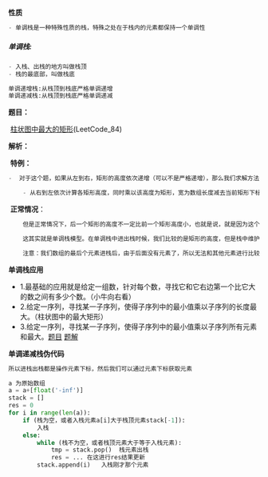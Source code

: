 **性质**

```python
- 单调栈是一种特殊性质的栈，特殊之处在于栈内的元素都保持一个单调性
```

##### 单调栈:

```python
- 入栈、出栈的地方叫做栈顶
- 栈的最底部，叫做栈底

单调递增栈:从栈顶到栈底严格单调递增
单调递减栈:从栈顶到栈底严格单调递减
```

**题目：**

​	[柱状图中最大的矩形](https://leetcode-cn.com/problems/largest-rectangle-in-histogram/)(LeetCode_84)

**解析：**

​	**特例：**

```python
-  对于这个题，如果从左到右，矩形的高度依次递增（可以不是严格递增），那么我们求解方法为：

	- 从右到左依次计算各矩形高度，同时乘以该高度为矩形，宽为数组长度减去当前矩形下标（数组下标从0开始计算），最后比较谁大就行了

```



​	**正常情况**：

```python
	但是正常情况下，后一个矩形的高度不一定比前一个矩形高度小，也就是说，就是因为这个矮高度矩形的加入，限制了我们之前矩形的高度。那么之前矩形的高度对于以后的统计就没什么用了，这个时候，我们把矮矩形添加进来之前，先计算高矩形的答案，然后删除高矩形。

	这其实就是单调栈模型。在单调栈中进出栈时候，我们比较的是矩形的高度，但是栈中维护的是每个矩形的下标，这样我们就可以在弹出栈时候，统计出宽度，同时知道矩形的高度。我们就可以计算出各个矩形的高度了。由于我们所有操作都是在进栈出栈间完成，所以时间复杂度为O(n).

	注意：我们数组的最后个元素进栈后，由于后面没有元素了，所以无法和其他元素进行比较，也就无法出栈，所以我们需要在数组最后添加一个元素，该元素为无穷大，或者无穷小。具体情况看是单调递增还是单调递减栈。如果是单调递减栈，数组最后添加一个无穷小，如果是单调递增栈，数组最后添加一个无穷大元素

```



**单调栈应用**

- 1.最基础的应用就是给定一组数，针对每个数，寻找它和它右边第一个比它大的数之间有多少个数。（小牛向右看）
- 2.给定一序列，寻找某一子序列，使得子序列中的最小值乘以子序列的长度最大。（柱状图中的最大矩形）
- 3.给定一序列，寻找某一子序列，使得子序列中的最小值乘以子序列所有元素和最大。[题目](http://poj.org/problem?id=2796) [题解](http://blog.csdn.net/zuzhiang/article/details/78136480)



**单调递减栈伪代码**

```python
所以进栈出栈都是操作元素下标，然后我们可以通过元素下标获取元素

a 为原始数组
a = a+[float('-inf')]
stack = []
res = 0
for i in range(len(a)):
    if (栈为空，或者入栈元素a[i]大于栈顶元素stack[-1]):
        入栈
    else:
        while (栈不为空，或者栈顶元素大于等于入栈元素):
            tmp = stack.pop()  栈元素出栈
            res = ... 在这进行res结果更新
		stack.append(i)   入栈刚才那个元素




```

